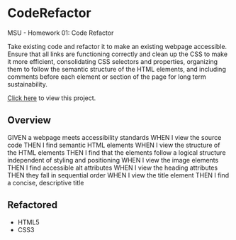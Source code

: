# CodeRefactor
MSU - Homework 01: Code Refactor

Take existing code and refactor it to make an existing webpage accessible. 
Ensure that all links are functioning correctly and clean up the CSS to make it more efficient, consolidating CSS selectors and properties, organizing them to follow the semantic structure of the HTML elements, and including comments before each element or section of the page for long term sustainability.

[Click here](https://stricklin927.github.io/CodeRefactor/) to view this project.

## Overview
GIVEN a webpage meets accessibility standards
WHEN I view the source code
THEN I find semantic HTML elements
WHEN I view the structure of the HTML elements
THEN I find that the elements follow a logical structure independent of styling and positioning
WHEN I view the image elements
THEN I find accessible alt attributes
WHEN I view the heading attributes
THEN they fall in sequential order
WHEN I view the title element
THEN I find a concise, descriptive title

## Refactored
* HTML5
* CSS3